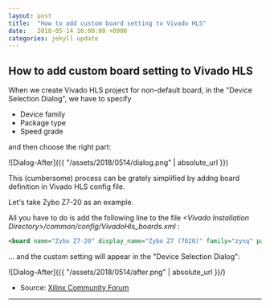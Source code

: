 ```yaml
---
layout: post
title:  "How to add custom board setting to Vivado HLS"
date:   2018-05-14 16:00:00 +0900
categories: jekyll update
---
```


## How to add custom board setting to Vivado HLS

When we create Vivado HLS project for non-default board, in the "Device Selection Dialog", we have to specify

- Device family
- Package type
- Speed grade

and then choose the right part:

![Dialog-After]({{ "/assets/2018/0514/dialog.png" | absolute_url }})


This (cumbersome) process can be grately simplified by addng board definition in Vivado HLS config file.

Let's take Zybo Z7-20 as an example. 

All you have to do is add the following line to the file _\<Vivado Installation Directory\>/common/config/VivadoHls_boards.xml_
: 

```XML
<board name="Zybo Z7-20" display_name="Zybo Z7 (7020)" family="zynq" part="xc7z020clg400-1"  device="xc7z020" package="clg400" speedgrade="-1" vendor="digilentinc.com" />
```


... and the custom setting will appear in the "Device Selection Dialog":

![Dialog-After]({{ "/assets/2018/0514/after.png" | absolute_url }}/)


- Source: [Xilinx Community Forum](https://forums.xilinx.com/t5/Vivado-High-Level-Synthesis-HLS/Zybo-Board-Files-for-HLS/td-p/748198)


***

[jekyll-docs]: https://jekyllrb.com/docs/home
[jekyll-gh]:   https://github.com/jekyll/jekyll
[jekyll-talk]: https://talk.jekyllrb.com/
